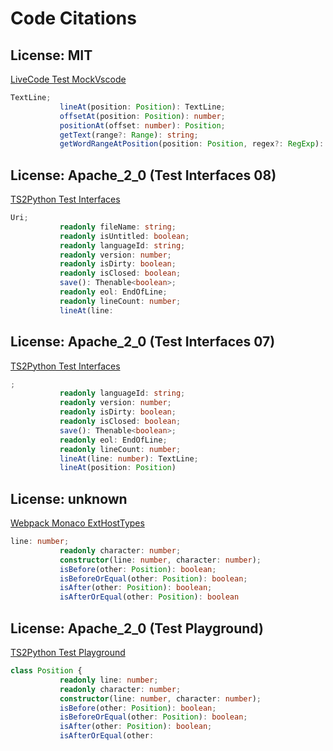 # Code Citations

## License: MIT

[LiveCode Test MockVscode](https://github.com/Xirider/LiveCode/tree/eb677fc786f6ff0c3a308ae464487681fa2f9be9/test/mockVscode.spec.ts)

```typescript
TextLine;
           lineAt(position: Position): TextLine;
           offsetAt(position: Position): number;
           positionAt(offset: number): Position;
           getText(range?: Range): string;
           getWordRangeAtPosition(position: Position, regex?: RegExp): Range | undefined;
```

## License: Apache_2_0 (Test Interfaces 08)

[TS2Python Test Interfaces](https://github.com/jecki/ts2python/tree/aa30c91741ea9117a46883b2de9ab91cd02f61a6/tests_grammar/08_test_Interfaces.ini)

```typescript
Uri;
           readonly fileName: string;
           readonly isUntitled: boolean;
           readonly languageId: string;
           readonly version: number;
           readonly isDirty: boolean;
           readonly isClosed: boolean;
           save(): Thenable<boolean>;
           readonly eol: EndOfLine;
           readonly lineCount: number;
           lineAt(line:
```

## License: Apache_2_0 (Test Interfaces 07)

[TS2Python Test Interfaces](https://github.com/jecki/ts2python/tree/aa30c91741ea9117a46883b2de9ab91cd02f61a6/tests_grammar/07_test_Interfaces.ini)

```typescript
;
           readonly languageId: string;
           readonly version: number;
           readonly isDirty: boolean;
           readonly isClosed: boolean;
           save(): Thenable<boolean>;
           readonly eol: EndOfLine;
           readonly lineCount: number;
           lineAt(line: number): TextLine;
           lineAt(position: Position)
```

## License: unknown

[Webpack Monaco ExtHostTypes](https://github.com/rebornix/webpack-monaco/tree/87c52f7b0625cfd980b2f62cb8c3553c1bea61b1/vscode/workbench/api/node/extHostTypes.d.ts)

```typescript
line: number;
           readonly character: number;
           constructor(line: number, character: number);
           isBefore(other: Position): boolean;
           isBeforeOrEqual(other: Position): boolean;
           isAfter(other: Position): boolean;
           isAfterOrEqual(other: Position): boolean
```

## License: Apache_2_0 (Test Playground)

[TS2Python Test Playground](https://github.com/jecki/ts2python/tree/aa30c91741ea9117a46883b2de9ab91cd02f61a6/tests_grammar/99_test_Playground.ini)

```typescript
class Position {
           readonly line: number;
           readonly character: number;
           constructor(line: number, character: number);
           isBefore(other: Position): boolean;
           isBeforeOrEqual(other: Position): boolean;
           isAfter(other: Position): boolean;
           isAfterOrEqual(other:
